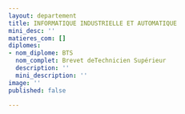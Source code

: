 ```yaml
---
layout: departement
title: INFORMATIQUE INDUSTRIELLE ET AUTOMATIQUE
mini_desc: ''
matieres_com: []
diplomes:
- nom_diplome: BTS
  nom_complet: Brevet deTechnicien Supérieur
  description: ''
  mini_description: ''
image: ''
published: false

---
```

